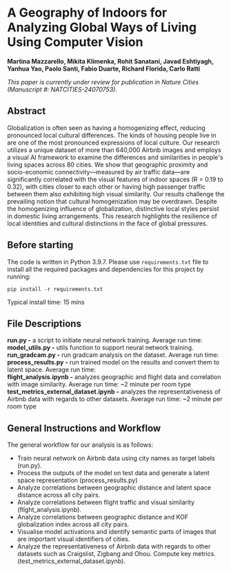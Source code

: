 # A Geography of Indoors for Analyzing Global Ways of Living Using Computer Vision
**Martina Mazzarello, Mikita Klimenka, Rohit Sanatani, Javad Eshtiyagh, Yanhua Yao, Paolo Santi, Fabio Duarte, Richard Florida, Carlo Ratti**

_This paper is currently under review for publication in Nature Cities (Manuscript #: NATCITIES-24070753)._

## Abstract
Globalization is often seen as having a homogenizing effect, reducing pronounced local cultural differences. The kinds of housing people live in are one of the most pronounced expressions of local culture. Our research utilizes a unique dataset of more than 640,000 Airbnb images and employs a visual AI framework to examine the differences and similarities in people's living spaces across 80 cities. We show that geographic proximity and socio-economic connectivity—measured by air traffic data—are significantly correlated with the visual features of indoor spaces (R = 0.19 to 0.32), with cities closer to each other or having high passenger traffic between them also exhibiting high visual similarity. Our results challenge the prevailing notion that cultural homogenization may be overdrawn. Despite the homogenizing influence of globalization, distinctive local styles persist in domestic living arrangements. This research highlights the resilience of local identities and cultural distinctions in the face of global pressures.


## Before starting
The code is written in Python 3.9.7. Please use `requirements.txt` file to install all the required packages and dependencies for this project by running:
```
pip install -r requirements.txt
```
Typical install time: 15 mins

## File Descriptions
**run.py -** a script to initiate neural network training. Average run time:  <br />
**model_utils.py -** utils function to support neural network training. <br />
**run_gradcam.py -** run gradcam analysis on the dataset. Average run time:  <br />
**process_results.py -** run trained model on the results and convert them to latent space. Average run time:  <br />
**flight_analysis.ipynb -** analyzes geographic and flight data and correlation with image similarity. Average run time: ~2 minute per room type <br />
**test_metrics_external_dataset.ipynb -** analyzes the representativeness of Airbnb data with regards to other datasets. Average run time: ~2 minute per room type <br />

## General Instructions and Workflow

The general workflow for our analysis is as follows:

- Train neural network on Airbnb data using city names as target labels (run.py). 
- Process the outputs of the model on test data and generate a latent space representation (process_results.py)
- Analyze correlations between geographic distance and latent space distance across all city pairs.
- Analyze correlations between flight traffic and visual similarity (flight_analysis.ipynb). 
- Analyze correlations between geographic distance and KOF globalization index across all city pairs. 
- Visualise model activations and identify semantic parts of images that are important visual identifiers of cities. 
- Analyze the representativeness of Airbnb data with regards to other datasets such as Craigslist, Zigbang and Ohou. Compute key metrics. (test_metrics_external_dataset.ipynb).
  
